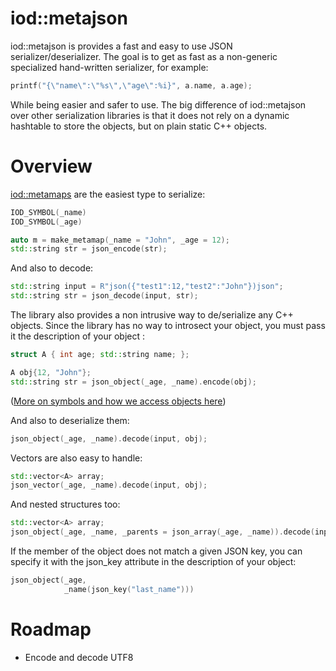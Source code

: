 iod::metajson
============================


iod::metajson is provides a fast and easy to use JSON
serializer/deserializer. The goal is to get as fast as a non-generic
specialized hand-written serializer, for example:

```c++
printf("{\"name\":\"%s\",\"age\":%i}", a.name, a.age);
```

While being easier and safer to use. The big difference of iod::metajson over
other serialization libraries is that it does not rely on a dynamic hashtable
to store the objects, but on plain static C++ objects.

Overview
============================

[iod::metamaps](https://github.com/iodcpp/metamap) are the easiest type to serialize:

```c++
IOD_SYMBOL(_name)
IOD_SYMBOL(_age)

auto m = make_metamap(_name = "John", _age = 12);
std::string str = json_encode(str);
```

And also to decode:

```c++
std::string input = R"json({"test1":12,"test2":"John"})json";
std::string str = json_decode(input, str);
```

The library also provides a non intrusive way to de/serialize any C++ objects. Since the library
has no way to introsect your object, you must pass it the description of your object :

```c++
struct A { int age; std::string name; };

A obj{12, "John"};
std::string str = json_object(_age, _name).encode(obj);
```
([More on symbols and how we access objects here](https://github.com/iodcpp/symbol))

And also to deserialize them:

```c++
json_object(_age, _name).decode(input, obj);
```

Vectors are also easy to handle:

```c++
std::vector<A> array;
json_vector(_age, _name).decode(input, obj);
```

And nested structures too:
```c++
std::vector<A> array;
json_object(_age, _name, _parents = json_array(_age, _name)).decode(input, obj);
```


If the member of the object does not match a given JSON key, you can
specify it with the json_key attribute in the description of your object:

```c++
json_object(_age,
            _name(json_key("last_name")))
```

Roadmap
=================

- Encode and decode UTF8
